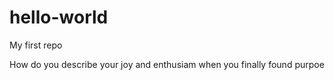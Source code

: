 # hello-world
My first repo

How do you describe your joy and enthusiam when you finally found purpoe
